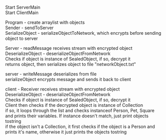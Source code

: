 Start ServerMain  
Start ClientMain  

Program - create arraylist with objects  
Sender - sendToServer  
SerializeObject - serializeObjectToNetwork, which encrypts before sending object to server  

Server - readMessage receives stream with encrypted object  
DeserializeObject - deserializeObjectFromNetwork  
Checks if object is instance of SealedObject, if so, decrypt it  
returns object, then serializes object to file "networkObject.txt"  

server - writeMessage deserializes from file  
serializeObject encrypts message and sends it back to client  

client - Receiver receives stream with encrypted object  
DeserializeObject - deserializeObjectFromNetwork  
Checks if object is instance of SealedObject, if so, decrypt it  
Client then checks if the decrypted object is instance of Collection  
if so, it loops through the list and checks instanceof Person, Pet, Square and prints their variables. If instance doesn't match, just print objects tostring  
if the object isn't a Collection, it first checks if the object is a Person and prints it's name, otherwise it just prints the objects tostring  
